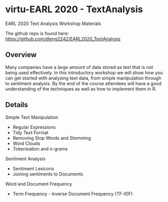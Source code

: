 # virtu-EARL 2020 - TextAnalysis

EARL 2020 Text Analysis Workshop Materials

The github repo is found here: https://github.com/dleng2242/EARL2020_TextAnalysis

## Overview
Many companies have a large amount of data stored as text that is not being used effectively. 
In this introductory workshop we will show how you can get started with analysing text data, 
from simple manipulation through to sentiment analysis. By the end of the course attendees 
will have a good understanding of the techniques as well as how to implement them in R. 


## Details
 
Simple Text Manipulation
* Regular Expressions
* Tidy Text Format
* Removing Stop Words and Stemming
* Word Clouds
* Tokenisation and n-grams

Sentiment Analysis
* Sentiment Lexicons 
* Joining sentiments to Documents

Word and Document Frequency
* Term Frequency - Inverse Document Frequency (TF-IDF)



